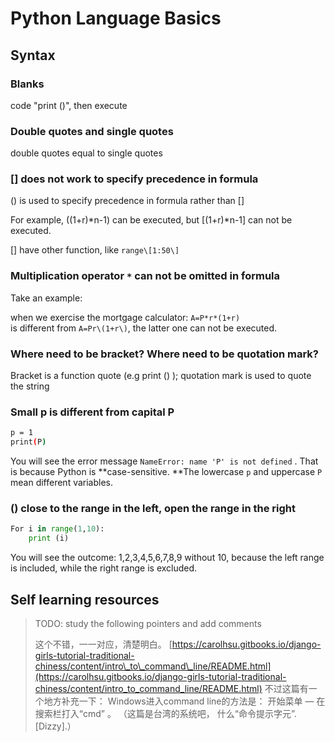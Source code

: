 # Python Language Basics

## Syntax

### Blanks

code "print \(\)", then execute

### Double quotes and single quotes

double quotes equal to single quotes

### \[\] does not work to specify precedence in formula

\(\) is used to specify precedence in formula rather than \[\]

For example, \(\(1+r\)\*n-1\) can be executed, but \[\(1+r\)\*n-1\] can not be executed.

\[\] have other function, like `range\[1:50\]`

### Multiplication operator `*` can not be omitted in formula

Take an example:

when we exercise the mortgage calculator: `A=P*r*(1+r)`  
is different from `A=Pr\(1+r\)`, the latter one can not be executed.

### Where need to be bracket? Where need to be quotation mark?

Bracket is a function quote \(e.g print \(\) \); quotation mark is used to quote the string

### Small p is different from capital P

```bash
p = 1
print(P)
```

You will see the error message `NameError: name 'P' is not defined` . That is because Python is **case-sensitive. **The lowercase `p` and uppercase `P` mean different variables.

### \(\) close to the range in the left, open the range in the right

```python
For i in range(1,10):
    print (i)
```

You will see the outcome: 1,2,3,4,5,6,7,8,9 without 10, because the left range is included, while the right range is excluded.

## Self learning resources

> TODO: study the following pointers and add comments
>
> 这个不错，一一对应，清楚明白。 [https://carolhsu.gitbooks.io/django-girls-tutorial-traditional-chiness/content/intro\_to\_command\_line/README.html](https://carolhsu.gitbooks.io/django-girls-tutorial-traditional-chiness/content/intro_to_command_line/README.html) 不过这篇有一个地方补充一下： Windows进入command line的方法是： 开始菜单 — 在搜索栏打入“cmd” 。 （这篇是台湾的系统吧， 什么“命令提示字元”.\[Dizzy\].）



